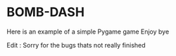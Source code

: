 # BOMB-DASH

Here is an example of a simple Pygame game 
Enjoy bye

Edit : Sorry for the bugs thats not really finished

